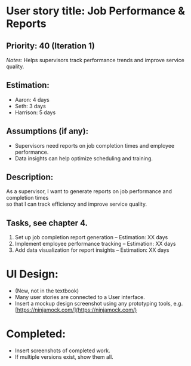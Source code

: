# User story title: Job Performance & Reports  

## Priority: 40 (Iteration 1)  
*Notes:* Helps supervisors track performance trends and improve service quality.  

## Estimation:  
* Aaron: 4 days
* Seth:  3 days
* Harrison: 5 days 

## Assumptions (if any):  
* Supervisors need reports on job completion times and employee performance.  
* Data insights can help optimize scheduling and training.  

## Description:  
As a supervisor, I want to generate reports on job performance and completion times  
so that I can track efficiency and improve service quality.  

## Tasks, see chapter 4.  
1. Set up job completion report generation – Estimation: XX days  
2. Implement employee performance tracking – Estimation: XX days  
3. Add data visualization for report insights – Estimation: XX days  

# UI Design:
* (New, not in the textbook) 
* Many user stories are connected to a User interface.
* Insert a mockup design screenshot using any prototyping tools, e.g. [https://ninjamock.com/](https://ninjamock.com/)  

# Completed:  
* Insert screenshots of completed work.  
* If multiple versions exist, show them all.  
